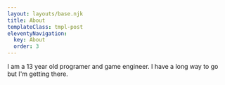 ```yaml
---
layout: layouts/base.njk
title: About
templateClass: tmpl-post
eleventyNavigation:
  key: About
  order: 3
---
```


I am a 13 year old programer and game engineer. I have a long way to go but I'm getting there.
